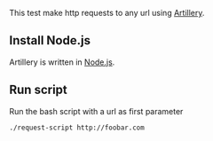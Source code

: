 This test make http requests to any url using [Artillery](https://artillery.io/).

## Install Node.js
Artillery is written in [Node.js](nodejs.org).

## Run script
Run the bash script with a url as first parameter

```sh
./request-script http://foobar.com
```

